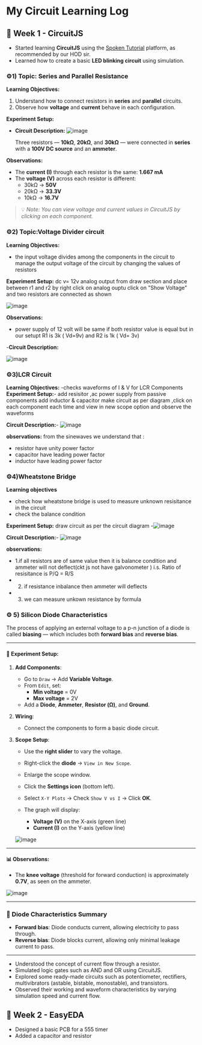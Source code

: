 # My Circuit Learning Log

## 🔹 Week 1 - CircuitJS


- Started learning **CircuitJS** using the [Spoken Tutorial](https://spoken-tutorial.org/tutorial-search/?search_foss=CircuitJS&search_language) platform, as recommended by our HOD sir.
- Learned how to create a basic **LED blinking circuit** using simulation.

### ⚙️1) Topic: Series and Parallel Resistance

**Learning Objectives:**
1. Understand how to connect resistors in **series** and **parallel** circuits.
2. Observe how **voltage** and **current** behave in each configuration.

**Experiment Setup:**
- **Circuit Description:**
  ![image](https://github.com/user-attachments/assets/4a3602d8-9faf-4f09-b096-1f98d45b817b)
  
  Three resistors — **10kΩ**, **20kΩ**, and **30kΩ** — were connected in **series** with a **100V DC source** and an **ammeter**.

**Observations:**
- The **current (I)** through each resistor is the same: **1.667 mA**
- The **voltage (V)** across each resistor is different:
  - 30kΩ → **50V**
  - 20kΩ → **33.3V**
  - 10kΩ → **16.7V**

> 💡 *Note: You can view voltage and current values in CircuitJS by clicking on each component.*

### ⚙️2) Topic:Voltage Divider circuit

**Learning Objectives:**
- the input voltage divides among the components in the circuit to manage the output voltage of the circuit by changing the values of resistors

 **Experiment Setup:**  dc v= 12v 
analog output from draw section and place between r1 and r2 by right click on analog ouptu click on "Show Voltage" and two resistors are connected as shown 
 

  ![image](https://github.com/user-attachments/assets/f1ea478e-b692-4e27-978f-2110e621f9db)
 

**Observations:**
- power supply of 12 volt will be same if both resistor value is equal but in our setupt R1 is 3k  ( Vd=9v) and R2 is 1k ( Vd= 3v)

  
-**Circuit Description:**
  
![image](https://github.com/user-attachments/assets/77b91143-4665-4f8b-8912-b075dd304fbd)


### ⚙️3)LCR Circuit
**Learning Objectives:** -checks waveforms of I & V   for LCR Components 
**Experiment Setup:**- add resisitor ,ac power supply from passive components add inductor & capacitor make circuit as per diagram ,click on each component each time and view in new scope option and observe the waveforms

 **Circuit Description:**-
![image](https://github.com/user-attachments/assets/b07195c7-a3ee-4141-8305-ee8918c6121d)

**observations:**
from the sinewaves we understand that :
 - resistor have unity power factor
 - capacitor have leading power factor 
 - inductor have leading power factor

###  ⚙️4)Wheatstone Bridge 
**Learning objectives**
- check how wheatstone bridge is used to measure unknown resisitance in the circuit
- check the balance condition
  
**Experiment Setup:** draw circuit as per the circuit diagram
  -![image](https://github.com/user-attachments/assets/f087ec40-7d42-476b-99aa-50f34fc9d19d)


 **Circuit Description:**-
 ![image](https://github.com/user-attachments/assets/974e1755-6c6b-4a6b-bc1d-3f7e15499e91)


 **observations:**
  - 1.if all resistors are of same value then it is balance condition and ammeter will not deflect(ckt js not have galvonometer ) i.s. Ratio of resisitance is P/Q = R/S
-  2. if resistance inbalance then ammeter will deflects
 -  3. we can measure unkown resistance by  formula

### ⚙️ 5) Silicon Diode Characteristics

The process of applying an external voltage to a p-n junction of a diode is called **biasing** — which includes both **forward bias** and **reverse bias**.

---

#### 🔬 Experiment Setup:

1. **Add Components**:
   - Go to `Draw` → Add **Variable Voltage**.
   - From `Edit`, set:
     - **Min voltage** = 0V
     - **Max voltage** = 2V
   - Add a **Diode**, **Ammeter**, **Resistor (Ω)**, and **Ground**.

2. **Wiring**:
   - Connect the components to form a basic diode circuit.

3. **Scope Setup**:
   - Use the **right slider** to vary the voltage.
   - Right-click the **diode** → `View in New Scope`.
   - Enlarge the scope window.
   - Click the **Settings icon** (bottom left).
   - Select `X-Y Plots` → Check `Show V vs I` → Click **OK**.

   - The graph will display:
     - **Voltage (V)** on the X-axis (green line)
     - **Current (I)** on the Y-axis (yellow line)

   ![image](https://github.com/user-attachments/assets/1c6d5270-5f29-45ee-b725-256b32d09361)

---

#### 📊 Observations:

- The **knee voltage** (threshold for forward conduction) is approximately **0.7V**, as seen on the ammeter.

![image](https://github.com/user-attachments/assets/879ddd68-2d08-4493-8376-30e384954a62)

---

### 📘 Diode Characteristics Summary

- **Forward bias**: Diode conducts current, allowing electricity to pass through.
- **Reverse bias**: Diode blocks current, allowing only minimal leakage current to pass.

---



      





- Understood the concept of current flow through a resistor.
- Simulated logic gates such as AND and OR using CircuitJS.
- Explored some ready-made circuits such as potentiometer, rectifiers, multivibrators (astable, bistable, monostable), and transistors.
- Observed their working and waveform characteristics by varying simulation speed and current flow.


## 🔹 Week 2 - EasyEDA
- Designed a basic PCB for a 555 timer
- Added a capacitor and resistor

